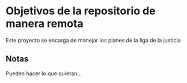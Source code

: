 # Objetivos de la repositorio de manera remota

Este proyecto se encarga de manejar los planes de la liga de la justicia


## Notas
Pueden hacer lo que quieran...
